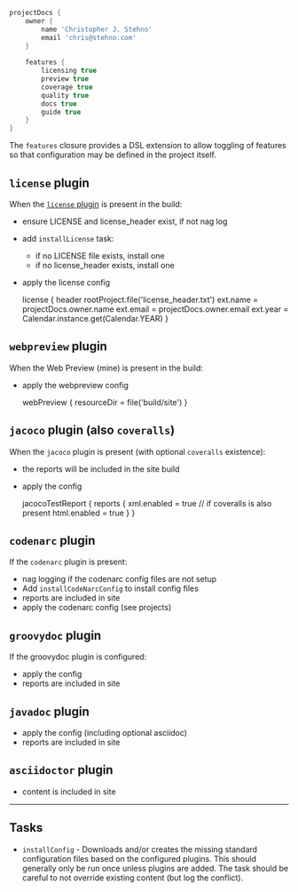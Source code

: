 
```groovy
projectDocs {
    owner {
        name 'Christopher J. Stehno'
        email 'chris@stehno.com'
    }
    
    features {
        licensing true
        preview true
        coverage true
        quality true
        docs true
        guide true
    }
}
```

The `features` closure provides a DSL extension to allow toggling of features so that configuration may be defined in the project itself.

## `license` plugin

When the [`license` plugin](https://github.com/hierynomus/license-gradle-plugin) is present in the build:

* ensure LICENSE and license_header exist, if not nag log
* add `installLicense` task:
    * if no LICENSE file exists, install one
    * if no license_header exists, install one
* apply the license config

    license {
        header rootProject.file('license_header.txt')
        ext.name = projectDocs.owner.name
        ext.email = projectDocs.owner.email
        ext.year = Calendar.instance.get(Calendar.YEAR)
    }

## `webpreview` plugin

When the Web Preview (mine) is present in the build:

* apply the webpreview config

    webPreview {
        resourceDir = file('build/site')
    }
    
## `jacoco` plugin (also `coveralls`)

When the `jacoco` plugin is present (with optional `coveralls` existence):

* the reports will be included in the site build
* apply the config

    jacocoTestReport {
        reports {
            xml.enabled = true // if coveralls is also present
            html.enabled = true
        }
    }

## `codenarc` plugin

If the `codenarc` plugin is present:

* nag logging if the codenarc config files are not setup
* Add `installCodeNarcConfig` to install config files
* reports are included in site
* apply the codenarc config (see projects)

## `groovydoc` plugin

If the groovydoc plugin is configured:

* apply the config
* reports are included in site

## `javadoc` plugin

* apply the config (including optional asciidoc)
* reports are included in site

## `asciidoctor` plugin

* content is included in site

----

## Tasks

* `installConfig` - Downloads and/or creates the missing standard configuration files based on the configured plugins. This should generally only be run once unless plugins are added. The task should be careful to not override existing content (but log the conflict).
